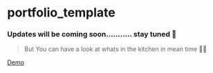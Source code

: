 # portfolio_template
### Updates will be coming soon........... stay tuned 🤯

> But You can have a look at whats in the kitchen in mean time 👨‍🍳

[Demo](https://portfolio-mobile-template.netlify.app/)
